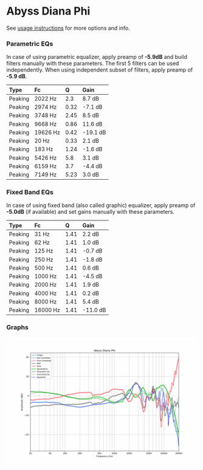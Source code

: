 # Abyss Diana Phi
See [usage instructions](https://github.com/jaakkopasanen/AutoEq#usage) for more options and info.

### Parametric EQs
In case of using parametric equalizer, apply preamp of **-5.9dB** and build filters manually
with these parameters. The first 5 filters can be used independently.
When using independent subset of filters, apply preamp of **-5.9 dB**.

| Type    | Fc       |    Q | Gain     |
|:--------|:---------|:-----|:---------|
| Peaking | 2022 Hz  | 2.3  | 8.7 dB   |
| Peaking | 2974 Hz  | 0.32 | -7.1 dB  |
| Peaking | 3748 Hz  | 2.45 | 8.5 dB   |
| Peaking | 9668 Hz  | 0.86 | 11.6 dB  |
| Peaking | 19626 Hz | 0.42 | -19.1 dB |
| Peaking | 20 Hz    | 0.33 | 2.1 dB   |
| Peaking | 183 Hz   | 1.24 | -1.6 dB  |
| Peaking | 5426 Hz  | 5.8  | 3.1 dB   |
| Peaking | 6159 Hz  | 3.7  | -4.4 dB  |
| Peaking | 7149 Hz  | 5.23 | 3.0 dB   |

### Fixed Band EQs
In case of using fixed band (also called graphic) equalizer, apply preamp of **-5.0dB**
(if available) and set gains manually with these parameters.

| Type    | Fc       |    Q | Gain     |
|:--------|:---------|:-----|:---------|
| Peaking | 31 Hz    | 1.41 | 2.2 dB   |
| Peaking | 62 Hz    | 1.41 | 1.0 dB   |
| Peaking | 125 Hz   | 1.41 | -0.7 dB  |
| Peaking | 250 Hz   | 1.41 | -1.8 dB  |
| Peaking | 500 Hz   | 1.41 | 0.6 dB   |
| Peaking | 1000 Hz  | 1.41 | -4.5 dB  |
| Peaking | 2000 Hz  | 1.41 | 1.9 dB   |
| Peaking | 4000 Hz  | 1.41 | 0.2 dB   |
| Peaking | 8000 Hz  | 1.41 | 5.4 dB   |
| Peaking | 16000 Hz | 1.41 | -11.0 dB |

### Graphs
![](./Abyss%20Diana%20Phi.png)